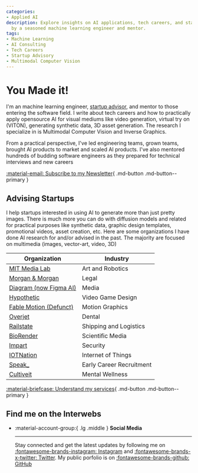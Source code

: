 ```yaml
---
categories:
- Applied AI
description: Explore insights on AI applications, tech careers, and startup advisory
  by a seasoned machine learning engineer and mentor.
tags:
- Machine Learning
- AI Consulting
- Tech Careers
- Startup Advisory
- Multimodal Computer Vision
---
```


# You Made it!

I'm an machine learning engineer, [startup advisor](./services.md), and mentor to those entering the software field. I write about tech careers and how to practically apply opensource AI for visual mediums like video generation, virtual try on (VITON), generating synthetic data, 3D asset generation. The research I specialize in is Multimodal Computer Vision and Inverse Graphics.

From a practical perspective, I've led engineering teams, grown teams, brought AI products to market and scaled AI products. I've also mentored hundreds of budding software engineers as they prepared for technical interviews and new careers

[:material-email: Subscribe to my Newsletter](https://newsletter.dwaynekj.dev/subscribe){ .md-button .md-button--primary }


## Advising Startups

I help startups interested in using AI to generate more than just pretty images. There is much more you can do with diffusion models and related for practical purposes like synthetic data, graphic design templates, promotional videos, asset creation, etc. Here are some organizations I have done AI research for and/or advised in the past. The majority are focused on multimedia (images, vector-art, video, 3D)


| Organization                                                             | Industry                 |
|--------------------------------------------------------------------------|--------------------------|
| [MIT Media Lab](https://www.media.mit.edu/)                              | Art and Robotics         |
| [Morgan & Morgan](https://www.forthepeople.com/)                         | Legal                    |
| [Diagram (now Figma AI)](https://diagram.com)                            | Media                    |
| [Hypothetic](https://www.hypothetic.art/)                                | Video Game Design        |
| [Fable Motion (Defunct)](https://www.linkedin.com/company/fablemotion)   | Motion Graphics          |
| [Overjet](https://overjet.ai)                                            | Dental                   |
| [Railstate](https://railstate.com)                                   | Shipping and Logistics   |
| [BioRender](https://biorender.com/)                                      | Scientific Media         |
| [Impart](https://impart.security/)                                       | Security                 |
| [IOTNation](https://www.iotnation.com/)                                  | Internet of Things       |
| [Speak_](https://speak.careers/)                                         | Early Career Recruitment |
| [Cultiveit](https://www.cultiveit.io/)                                   | Mental Wellness          |


[:material-briefcase: Understand my services](./services.md){ .md-button .md-button--primary }

## Find me on the Interwebs

<div class="grid cards" markdown>

-   :material-account-group:{ .lg .middle } __Social Media__

    ---

    Stay connected and get the latest updates by following me on [:fontawesome-brands-instagram: Instagram](https://instagram.com/dwaynekj) and [:fontawesome-brands-x-twitter: Twitter](https://x.com/senojenyawd). My public porfolio is on [:fontawesome-brands-github: GitHub](https://github.com/dwaynekj)

</div>